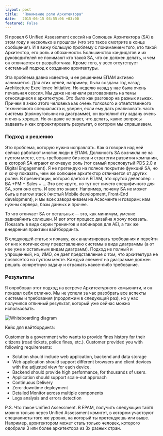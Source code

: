```yaml
---
layout: post
title:  "Понимание роли Архитектора"
date:   2015-06-15 03:55:06 +03:00
featured: False
---
```

Я провел 6 Unified Assessment сессий на Солюшен Архитектора (SA) в этом году и несколько в прошлом (что это такое смотрите в конце сообщения). И я вижу большую проблему с пониманием того, кто такой Архитектор, его роль и обязанности. Большинство кандидатов и их руководителей не понимают кто такой SA, что он должен делать, и чем он отличается от разработчика. Кроме того, у всех отсутствует системный подход к созданию архитектуры. 

Эта проблема давно известна, и ее решением ЕПАМ активно занимается. Для этих целей, например, была создана год назад Architecture Excellence Initiative. Но неделю назад у нас была очень печальная сессия. Мы даже не начали разговаривать на темы относящиеся к архитектуре. Это было как разговор на разных языках. Причем я знаю этого человека как очень толкового и ответственного технического специалиста и, уверен, если ему дать реализовать часть системы (прямоугольник на диаграмме), он выполнит эту задачу очень и очень хорошо. Но он даже не знает, что делать, какие вопросы задавать и как спроектировать результат, о котором мы спрашиваем.

### Подход к решению

Это проблема, которую нужно исправлять. Как я говорил над ней сейчас работают многие люди в ЕПАМ. Должность SA возникла не на пустом месте, есть требование бизнеса и стратегии развития компании, в которой SA играют ключевую роль (тот самый пресловутый PDS 2.0 и Digital Engagement). Я не претендую на полное покрытие функций SA, но я хочу показать, чем же солюшен архитектор отличается от других ролей. В презентации, которая дается в ЕПАМ, это крутой девелопер + BA +PM + Sales + ... Это все круто, но тут нет ничего специфичного для SA, хотя оно есть. И все это знают. Например, почему SA не может быть в narrow stack (чистый Mobile development, Front-End development), и мы всех заворачиваем на Асэсменте и говорим: нам нужны сервера, базы данных и прочее. 

То что отличает SA от остальных -- это, как минимум, умение задизайнить солюшен. И вот этот процесс дизайна я хочу показать. Показать в виде серии тренингов и вэбинаров для AEI, а так же внедрения практики вайтбординга.
 
В следующей статье я покажу, как анализировать требования и перейти от них к логическому представлению системы в виде диаграммы (а от нее уже к остальным видам диаграмм). Подход не полный и упрощенный, но, ИМО, он дает представление о том, что архитектура не появляется на пустом месте. Каждый элемент на диаграмме должен решать конкретную задачу и отражать какое-либо требование.

### Результаты

Я опробовал этот подход на встрече Архитектурного комьюнити, и он показал себя отлично. Мы не успели за час разобрать все аспекты системы и требования (продолжим в следующий раз), но у нас получился отличный результат, который уже сейчас можно использовать.

![Whiteboarding diagram](https://dl.dropboxusercontent.com/u/15949847/Blog/SA%20Role/Whiteboarding_goverment.jpg)

Кейс для вайтбординга:

Customer is a government who wants to provide fines history for their citizens (road tickets, police fines, etc.). Customer provided you with following requirements:

- Solution should include web application, backend and data storage
- Web application should support different browsers and client devices with the adjusted view for each device.
- Backend should provide high performance, for thousands of users.
- Application should support scale-out approach
- Continuous Delivery
- Zero-downtime deployment
- Detailed Monitor across multiple components
- Logs analysis and errors detection

P.S. Что такое Unified Assessment. В EPAM, получить следующий тайтл можно только через Unified Assessment комитет, в котором участвуют специалисты того же уровня, на который ты претендуешь или выше. Например, архитектором может стать только человек, которого одобрили 3 или более архитектора из 3х разных стран. 
